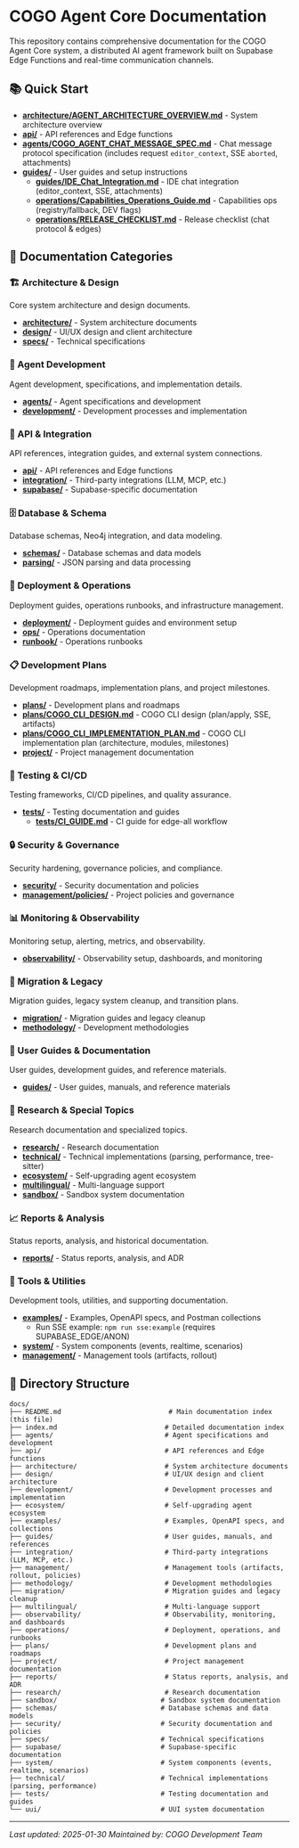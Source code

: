 # COGO Agent Core Documentation

This repository contains comprehensive documentation for the COGO Agent Core system, a distributed AI agent framework built on Supabase Edge Functions and real-time communication channels.

## 📚 Quick Start

- **[architecture/AGENT_ARCHITECTURE_OVERVIEW.md](architecture/AGENT_ARCHITECTURE_OVERVIEW.md)** - System architecture overview
- **[api/](api/)** - API references and Edge functions
- **[agents/COGO_AGENT_CHAT_MESSAGE_SPEC.md](agents/COGO_AGENT_CHAT_MESSAGE_SPEC.md)** - Chat message protocol specification (includes request `editor_context`, SSE `aborted`, attachments)
- **[guides/](guides/)** - User guides and setup instructions
  - **[guides/IDE_Chat_Integration.md](guides/IDE_Chat_Integration.md)** - IDE chat integration (editor_context, SSE, attachments)
  - **[operations/Capabilities_Operations_Guide.md](operations/Capabilities_Operations_Guide.md)** - Capabilities ops (registry/fallback, DEV flags)
  - **[operations/RELEASE_CHECKLIST.md](operations/RELEASE_CHECKLIST.md)** - Release checklist (chat protocol & edges)

## 📁 Documentation Categories

### 🏗️ Architecture & Design
Core system architecture and design documents.
- **[architecture/](architecture/)** - System architecture documents
- **[design/](design/)** - UI/UX design and client architecture
- **[specs/](specs/)** - Technical specifications

### 🤖 Agent Development
Agent development, specifications, and implementation details.
- **[agents/](agents/)** - Agent specifications and development
- **[development/](development/)** - Development processes and implementation

### 🔌 API & Integration
API references, integration guides, and external system connections.
- **[api/](api/)** - API references and Edge functions
- **[integration/](integration/)** - Third-party integrations (LLM, MCP, etc.)
- **[supabase/](supabase/)** - Supabase-specific documentation

### 🗄️ Database & Schema
Database schemas, Neo4j integration, and data modeling.
- **[schemas/](schemas/)** - Database schemas and data models
- **[parsing/](parsing/)** - JSON parsing and data processing

### 🚀 Deployment & Operations
Deployment guides, operations runbooks, and infrastructure management.
- **[deployment/](deployment/)** - Deployment guides and environment setup
- **[ops/](ops/)** - Operations documentation
- **[runbook/](runbook/)** - Operations runbooks

### 📋 Development Plans
Development roadmaps, implementation plans, and project milestones.
- **[plans/](plans/)** - Development plans and roadmaps
- **[plans/COGO_CLI_DESIGN.md](plans/COGO_CLI_DESIGN.md)** - COGO CLI design (plan/apply, SSE, artifacts)
- **[plans/COGO_CLI_IMPLEMENTATION_PLAN.md](plans/COGO_CLI_IMPLEMENTATION_PLAN.md)** - COGO CLI implementation plan (architecture, modules, milestones)
- **[project/](project/)** - Project management documentation

### 🧪 Testing & CI/CD
Testing frameworks, CI/CD pipelines, and quality assurance.
- **[tests/](tests/)** - Testing documentation and guides
  - **[tests/CI_GUIDE.md](../tests/CI_GUIDE.md)** - CI guide for edge-all workflow

### 🔒 Security & Governance
Security hardening, governance policies, and compliance.
- **[security/](security/)** - Security documentation and policies
- **[management/policies/](management/policies/)** - Project policies and governance

### 📊 Monitoring & Observability
Monitoring setup, alerting, metrics, and observability.
- **[observability/](observability/)** - Observability setup, dashboards, and monitoring

### 🔄 Migration & Legacy
Migration guides, legacy system cleanup, and transition plans.
- **[migration/](migration/)** - Migration guides and legacy cleanup
- **[methodology/](methodology/)** - Development methodologies

### 📖 User Guides & Documentation
User guides, development guides, and reference materials.
- **[guides/](guides/)** - User guides, manuals, and reference materials

### 🔬 Research & Special Topics
Research documentation and specialized topics.
- **[research/](research/)** - Research documentation
- **[technical/](technical/)** - Technical implementations (parsing, performance, tree-sitter)
- **[ecosystem/](ecosystem/)** - Self-upgrading agent ecosystem
- **[multilingual/](multilingual/)** - Multi-language support
- **[sandbox/](sandbox/)** - Sandbox system documentation

### 📈 Reports & Analysis
Status reports, analysis, and historical documentation.
- **[reports/](reports/)** - Status reports, analysis, and ADR

### 🔧 Tools & Utilities
Development tools, utilities, and supporting documentation.
- **[examples/](examples/)** - Examples, OpenAPI specs, and Postman collections
  - Run SSE example: `npm run sse:example` (requires SUPABASE_EDGE/ANON)
- **[system/](system/)** - System components (events, realtime, scenarios)
- **[management/](management/)** - Management tools (artifacts, rollout)

## 📂 Directory Structure

```
docs/
├── README.md                           # Main documentation index (this file)
├── index.md                           # Detailed documentation index
├── agents/                            # Agent specifications and development
├── api/                               # API references and Edge functions
├── architecture/                      # System architecture documents
├── design/                            # UI/UX design and client architecture
├── development/                       # Development processes and implementation
├── ecosystem/                         # Self-upgrading agent ecosystem
├── examples/                          # Examples, OpenAPI specs, and collections
├── guides/                            # User guides, manuals, and references
├── integration/                       # Third-party integrations (LLM, MCP, etc.)
├── management/                        # Management tools (artifacts, rollout, policies)
├── methodology/                       # Development methodologies
├── migration/                         # Migration guides and legacy cleanup
├── multilingual/                      # Multi-language support
├── observability/                     # Observability, monitoring, and dashboards
├── operations/                        # Deployment, operations, and runbooks
├── plans/                             # Development plans and roadmaps
├── project/                           # Project management documentation
├── reports/                           # Status reports, analysis, and ADR
├── research/                          # Research documentation
├── sandbox/                          # Sandbox system documentation
├── schemas/                          # Database schemas and data models
├── security/                         # Security documentation and policies
├── specs/                            # Technical specifications
├── supabase/                         # Supabase-specific documentation
├── system/                           # System components (events, realtime, scenarios)
├── technical/                        # Technical implementations (parsing, performance)
├── tests/                            # Testing documentation and guides
└── uui/                              # UUI system documentation
```

---

*Last updated: 2025-01-30*
*Maintained by: COGO Development Team*